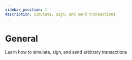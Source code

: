 ```yaml
---
sidebar_position: 1
description: Simulate, sign, and send transactions
---
```


# General
Learn how to simulate, sign, and send arbitrary transactions